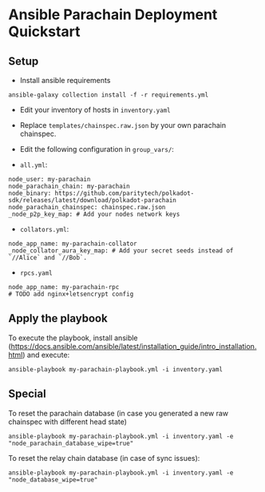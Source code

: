 # Ansible Parachain Deployment Quickstart

## Setup

* Install ansible requirements
```
ansible-galaxy collection install -f -r requirements.yml
```
* Edit your inventory of hosts in `inventory.yaml`

* Replace `templates/chainspec.raw.json` by your own parachain chainspec.

* Edit the following configuration in `group_vars/`:

- `all.yml`:
```
node_user: my-parachain
node_parachain_chain: my-parachain
node_binary: https://github.com/paritytech/polkadot-sdk/releases/latest/download/polkadot-parachain
node_parachain_chainspec: chainspec.raw.json
_node_p2p_key_map: # Add your nodes network keys
```
  - `collators.yml`:
```
node_app_name: my-parachain-collator
_node_collator_aura_key_map: # Add your secret seeds instead of `//Alice` and `//Bob`.
```
- `rpcs.yaml`
```
node_app_name: my-parachain-rpc
# TODO add nginx+letsencrypt config
```
## Apply the playbook

To execute the playbook, install ansible (https://docs.ansible.com/ansible/latest/installation_guide/intro_installation.html) and execute:

    ansible-playbook my-parachain-playbook.yml -i inventory.yaml

## Special

To reset the parachain database (in case you generated a new raw chainspec with different head state)

    ansible-playbook my-parachain-playbook.yml -i inventory.yaml -e  "node_parachain_database_wipe=true"


To reset the relay chain database (in case of sync issues):

    ansible-playbook my-parachain-playbook.yml -i inventory.yaml -e  "node_database_wipe=true"
